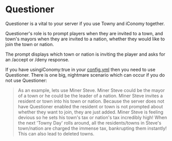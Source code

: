 # Questioner #

Questioner is a vital to your server if you use Towny and iConomy together.

Questioner's role is to prompt players when they are invited to a town, and town's mayors when they are invited to a nation, whether they would like to join the town or nation.

The prompt displays which town or nation is inviting the player and asks for an /accept or /deny response.

If you have usingiConomy:true in your [config.yml](DefaultConfig.md) then you need to use Questioner. There is one big, nightmare scenario which can occur if you do not use Questioner:

> As an example, lets use Miner Steve. Miner Steve could be the mayor of a town or he could be the leader of a nation. Miner Steve invites a resident or town into his town or nation.
> Because the server does not have Questioner enabled the resident or town is not prompted about whether they want to join, they are just added.
> Miner Steve is feeling devious so he sets his town's tax or nation's tax incredibly high! When the next 'Towny Day' rolls around, all the residents/towns in Steve's town/nation are charged the immense tax, bankrupting them instantly! This can also lead to deleted towns.
